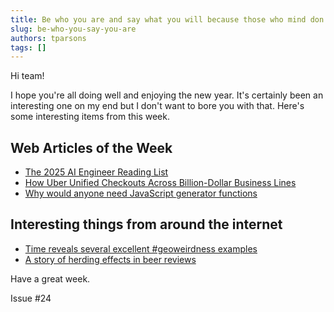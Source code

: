 ```yaml
---
title: Be who you are and say what you will because those who mind don't matter and those who matter don't mind -Dr. Seuss
slug: be-who-you-say-you-are
authors: tparsons
tags: []
---
```


Hi team!

I hope you're all doing well and enjoying the new year. It's certainly been an interesting one on my end but I don't want to bore you with that. Here's some interesting items from this week.
<!-- truncate -->

## Web Articles of the Week

- [The 2025 AI Engineer Reading List](https://www.latent.space/p/2025-papers)
- [How Uber Unified Checkouts Across Billion-Dollar Business Lines](https://blog.bytebytego.com/p/how-uber-unified-checkouts-across)
- [Why would anyone need JavaScript generator functions](https://jrsinclair.com/articles/2022/why-would-anyone-need-javascript-generator-functions/)

## Interesting things from around the internet

- [Time reveals several excellent #geoweirdness examples](https://en.osm.town/@opencage/112812709046026868)
- [A story of herding effects in beer reviews](https://dlab.epfl.ch/2017-08-30-of-sheep-and-beer/)


Have a great week.

Issue #24
